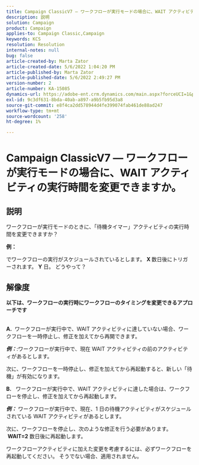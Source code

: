 ```yaml
---
title: Campaign ClassicV7 — ワークフローが実行モードの場合に、WAIT アクティビティの実行時間を変更できますか。
description: 説明
solution: Campaign
product: Campaign
applies-to: Campaign Classic,Campaign
keywords: KCS
resolution: Resolution
internal-notes: null
bug: false
article-created-by: Marta Zator
article-created-date: 5/6/2022 1:04:20 PM
article-published-by: Marta Zator
article-published-date: 5/6/2022 2:49:27 PM
version-number: 2
article-number: KA-15085
dynamics-url: https://adobe-ent.crm.dynamics.com/main.aspx?forceUCI=1&pagetype=entityrecord&etn=knowledgearticle&id=c3c19805-3dcd-ec11-a7b5-6045bd00dbbc
exl-id: 9c3df631-8bda-40ab-a897-a9b5fb95d3a8
source-git-commit: e8f4ca2dd578944d4fe399074fab461de88ad247
workflow-type: tm+mt
source-wordcount: '258'
ht-degree: 1%

---
```


# Campaign ClassicV7 — ワークフローが実行モードの場合に、WAIT アクティビティの実行時間を変更できますか。

## 説明


ワークフローが実行モードのときに、「待機タイマー」アクティビティの実行時間を変更できますか？

<b>例：</b>

でワークフローの実行がスケジュールされているとします。 <b>X </b>数日後にトリガーされます。 <b>Y</b> 日。 どうやって？


## 解像度


<b>以下は、ワークフローの実行時にワークフローのタイミングを変更できるアプローチです

<br>A.</b>  ワークフローが実行中で、WAIT アクティビティに達していない場合、ワークフローを一時停止し、修正を加えてから再開できます。

<b>*例：</b>*:ワークフローが実行中で、現在 WAIT アクティビティの前のアクティビティがあるとします。

次に、ワークフローを一時停止し、修正を加えてから再起動すると、新しい「待機」が有効になります。

<b>B.</b>   ワークフローが実行中で、WAIT アクティビティに達した場合は、ワークフローを停止し、修正を加えてから再起動します。

<b>*例：</b>* ワークフローが実行中で、現在、1 日の待機アクティビティがスケジュールされている WAIT アクティビティがあるとします。

次に、ワークフローを停止し、次のような修正を行う必要があります。  <b>WAIT=2</b> 数日後に再起動します。

ワークフローアクティビティに加えた変更を考慮するには、必ずワークフローを再起動してください。 そうでない場合、適用されません。
